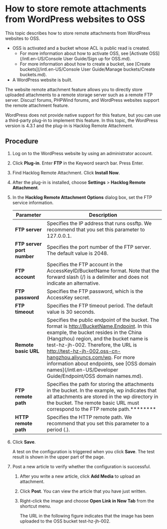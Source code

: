 # How to store remote attachments from WordPress websites to OSS

This topic describes how to store remote attachments from WordPress websites to OSS.

-   OSS is activated and a bucket whose ACL is public read is created.
    -   For more information about how to activate OSS, see [Activate OSS](/intl.en-US/Console User Guide/Sign up for OSS.md).
    -   For more information about how to create a bucket, see [Create buckets](/intl.en-US/Console User Guide/Manage buckets/Create buckets.md).
-   A WordPress website is built.

The website remote attachment feature allows you to directly store uploaded attachments to a remote storage server such as a remote FTP server. Discuz! forums, PHPWind forums, and WordPress websites support the remote attachment feature.

WordPress does not provide native support for this feature, but you can use a third-party plug-in to implement this feature. In this topic, the WordPress version is 4.3.1 and the plug-in is Hacklog Remote Attachment.

## Procedure

1.  Log on to the WordPress website by using an administrator account.

2.  Click **Plug-in**. Enter **FTP** in the Keyword search bar. Press Enter.

3.  Find Hacklog Remote Attachment. Click **Install Now**.

4.  After the plug-in is installed, choose **Settings** \> **Hacklog Remote Attachment**.

5.  In the **Hacklog Remote Attachment Options** dialog box, set the FTP service information.

    |Parameter|Description|
    |---------|-----------|
    |**FTP server**|Specifies the IP address that runs ossftp. We recommend that you set this parameter to 127.0.0.1.|
    |**FTP server port number**|Specifies the port number of the FTP server. The default value is 2048.|
    |**FTP account**|Specifies the FTP account in the AccessKeyID/BucketName format. Note that the forward slash \(/\) is a delimiter and does not indicate an alternative.|
    |**FTP password**|Specifies the FTP password, which is the AccessKey secret.|
    |**FTP timeout**|Specifies the FTP timeout period. The default value is 30 seconds.|
    |**Remote basic URL**|Specifies the public endpoint of the bucket. The format is http://BucketName.Endpoint. In this example, the bucket resides in the China \(Hangzhou\) region, and the bucket name is test-hz-jh-002. Therefore, the URL is http://test-hz-jh-002.oss-cn-hangzhou.aliyuncs.com/wp. For more information about endpoints, see [OSS domain names](/intl.en-US/Developer Guide/Endpoint/OSS domain names.md).|
    |**FTP remote path**|Specifies the path for storing the attachments in the bucket. In the example, wp indicates that all attachments are stored in the wp directory in the bucket. The remote basic URL must correspond to the FTP remote path.********|
    |**HTTP remote path**|Specifies the HTTP remote path. We recommend that you set this parameter to a period \(.\).|

6.  Click **Save**.

    A test on the configuration is triggered when you click **Save**. The test result is shown in the upper part of the page.

7.  Post a new article to verify whether the configuration is successful.

    1.  After you write a new article, click **Add Media** to upload an attachment.

    2.  Click **Post**. You can view the article that you have just written.

    3.  Right-click the image and choose **Open Link in New Tab** from the shortcut menu.

        The URL in the following figure indicates that the image has been uploaded to the OSS bucket test-hz-jh-002.


